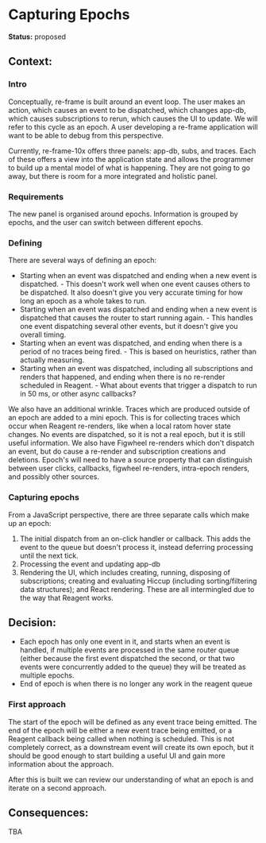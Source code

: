 # Capturing Epochs

**Status:** proposed

## Context:

### Intro

Conceptually, re-frame is built around an event loop. The user makes an action, which causes an event to be dispatched, which changes app-db, which causes subscriptions to rerun, which causes the UI to update. We will refer to this cycle as an epoch. A user developing a re-frame application will want to be able to debug from this perspective.

Currently, re-frame-10x offers three panels: app-db, subs, and traces. Each of these offers a view into the application state and allows the programmer to build up a mental model of what is happening. They are not going to go away, but there is room for a more integrated and holistic panel.

### Requirements

The new panel is organised around epochs. Information is grouped by epochs, and the user can switch between different epochs.

### Defining

There are several ways of defining an epoch:

* Starting when an event was dispatched and ending when a new event is dispatched. - This doesn't work well when one event causes others to be dispatched. It also doesn't give you very accurate timing for how long an epoch as a whole takes to run.
* Starting when an event was dispatched and ending when a new event is dispatched that causes the router to start running again. - This handles one event dispatching several other events, but it doesn't give you overall timing.
* Starting when an event was dispatched, and ending when there is a period of no traces being fired. - This is based on heuristics, rather than actually measuring.
* Starting when an event was dispatched, including all subscriptions and renders that happened, and ending when there is no re-render scheduled in Reagent. - What about events that trigger a dispatch to run in 50 ms, or other async callbacks?

We also have an additional wrinkle. Traces which are produced outside of an epoch are added to a mini epoch. This is for collecting traces which occur when Reagent re-renders, like when a local ratom hover state changes. No events are dispatched, so it is not a real epoch, but it is still useful information. We also have Figwheel re-renders which don't dispatch an event, but do cause a re-render and subscription creations and deletions. Epoch's will need to have a source property that can distinguish between user clicks, callbacks, figwheel re-renders, intra-epoch renders, and possibly other sources.

### Capturing epochs

From a JavaScript perspective, there are three separate calls which make up an epoch:

1. The initial dispatch from an on-click handler or callback. This adds the event to the queue but doesn't process it, instead deferring processing until the next tick.
2. Processing the event and updating app-db
3. Rendering the UI, which includes creating, running, disposing of subscriptions; creating and evaluating Hiccup (including sorting/filtering data structures); and React rendering. These are all intermingled due to the way that Reagent works.

## Decision:

* Each epoch has only one event in it, and starts when an event is handled, if multiple events are processed in the same router queue (either because the first event dispatched the second, or that two events were concurrently added to the queue) they will be treated as multiple epochs.
* End of epoch is when there is no longer any work in the reagent queue

### First approach

The start of the epoch will be defined as any event trace being emitted. The end of the epoch will be either a new event trace being emitted, or a Reagent callback being called when nothing is scheduled. This is not completely correct, as a downstream event will create its own epoch, but it should be good enough to start building a useful UI and gain more information about the approach.

After this is built we can review our understanding of what an epoch is and iterate on a second approach.

## Consequences:

TBA
